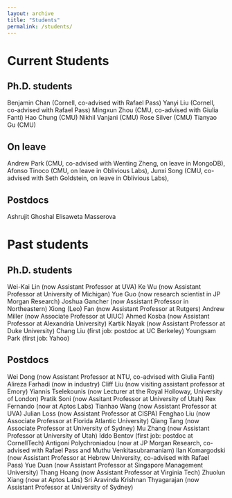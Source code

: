 ```yaml
---
layout: archive 
title: "Students"
permalink: /students/
---
```


Current Students
======

Ph.D. students
------
Benjamin Chan (Cornell, co-advised with Rafael Pass)
Yanyi Liu (Cornell, co-advised with Rafael Pass) 
Mingxun Zhou (CMU, co-advised with Giulia Fanti)
Hao Chung (CMU) 
Nikhil Vanjani (CMU)
Rose Silver (CMU) 
Tianyao Gu (CMU)

On leave
------
Andrew Park (CMU, co-advised with Wenting Zheng, on leave in MongoDB), 
Afonso Tinoco (CMU, on leave in Oblivious Labs), 
Junxi Song (CMU, co-advised with Seth Goldstein, on leave in Oblivious Labs), 

Postdocs
------
Ashrujit Ghoshal
Elisaweta Masserova

Past students
======

Ph.D. students
------
Wei-Kai Lin  (now Assistant Professor at UVA)
Ke Wu  (now Assistant Professor at University of Michigan)
Yue Guo  (now research scientist in JP Morgan Research)
Joshua Gancher  (now Assistant Professor in Northeastern)
Xiong (Leo) Fan (now Assistant Professor at Rutgers)
Andrew Miller (now Associate Professor at UIUC)
Ahmed Kosba  (now Assistant Professor at Alexandria University)
Kartik Nayak  (now Assistant Professor at Duke University)
Chang Liu (first job: postdoc at UC Berkeley)
Youngsam Park (first job: Yahoo)

Postdocs
------
Wei Dong (now Assistant Professor at NTU, co-advised with Giulia Fanti)
Alireza Farhadi (now in industry)
Cliff Liu (now visiting assistant professor at Emory)
Yiannis Tselekounis (now Lecturer at the Royal Holloway, University of London)
Pratik Soni (now Assitant Professor at University of Utah)
Rex Fernando (now at Aptos Labs)
Tianhao Wang (now Assistant Professor at UVA)
Julian Loss (now Assistant Professor at CISPA)
Fenghao Liu (now Associate Professor at Florida Atlantic University)
Qiang Tang (now Associate Professor at University of Sydney)
Mu Zhang (now Assistant Professor at University of Utah)
Iddo Bentov (first job: postdoc at CornellTech)
Antigoni Polychroniadou  (now at JP Morgan Research, co-advised with Rafael Pass and Muthu Venkitasubramaniam)
Ilan Komargodski  (now Assistant Professor at Hebrew University, co-advised with Rafael Pass)
Yue Duan  (now Assistant Professor at Singapore Management University)
Thang Hoang   (now Assistant Professor at Virginia Tech)
Zhuolun Xiang  (now at Aptos Labs)
Sri Aravinda Krishnan Thyagarajan  (now Assistant Professor at University of Sydney)

